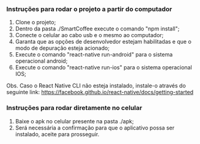 ### Instruções para rodar o projeto a partir do computador

1. Clone o projeto;
2. Dentro da pasta ./SmartCoffee execute o comando "npm install";
3. Conecte o celular ao cabo usb e o mesmo ao computador;
4. Garanta que as opções de desenvolvedor estejam habilitadas e que o modo de depuração esteja acionado;
5. Execute o comando "react-native run-android" para o sistema operacional android;
6. Execute o comando "react-native run-ios" para o sistema operacional IOS;


Obs. Caso o React Native CLI não esteja instalado, instale-o através do seguinte link: https://facebook.github.io/react-native/docs/getting-started

### Instruções para rodar diretamente no celular

1. Baixe o apk no celular presente na pasta ./apk;
2. Será necessária a confirmação para que o aplicativo possa ser instalado, aceite para prosseguir.

